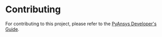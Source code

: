 # Contributing

For contributing to this project, please refer to the [PyAnsys Developer's Guide].

[PyAnsys Developer's Guide]: https://dev.docs.pyansys.com/how-to/contributing.html